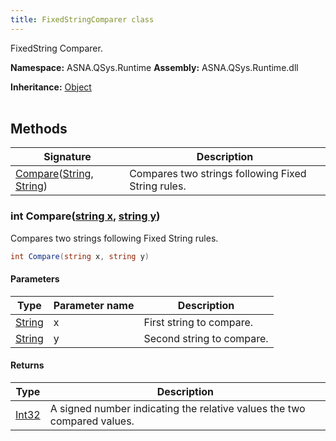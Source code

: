 ```yaml
---
title: FixedStringComparer class
---
```


FixedString Comparer.

**Namespace:** ASNA.QSys.Runtime
**Assembly:** ASNA.QSys.Runtime.dll

**Inheritance:** [Object](https://docs.microsoft.com/en-us/dotnet/api/system.object)
<br>
<br>

## Methods

| Signature | Description |
| --- | --- |
| [Compare](#int-comparestring-x-string-y)([String](https://docs.microsoft.com/en-us/dotnet/api/system.string), [String](https://docs.microsoft.com/en-us/dotnet/api/system.string)) | Compares two strings following Fixed String rules.

### int Compare([string x](https://learn.microsoft.com/en-us/dotnet/api/system.string?view=net-8.0), [string y](https://learn.microsoft.com/en-us/dotnet/api/system.string?view=net-8.0))

Compares two strings following Fixed String rules.

```cs
int Compare(string x, string y)
```

#### Parameters

| Type | Parameter name | Description
| --- | --- | ---
| [String](https://docs.microsoft.com/en-us/dotnet/api/system.string) | x | First string to compare.
| [String](https://docs.microsoft.com/en-us/dotnet/api/system.string) | y | Second string to compare.

#### Returns

| Type | Description
| --- | ---
| [Int32](https://docs.microsoft.com/en-us/dotnet/api/system.int32) | A signed number indicating the relative values the two compared values.

